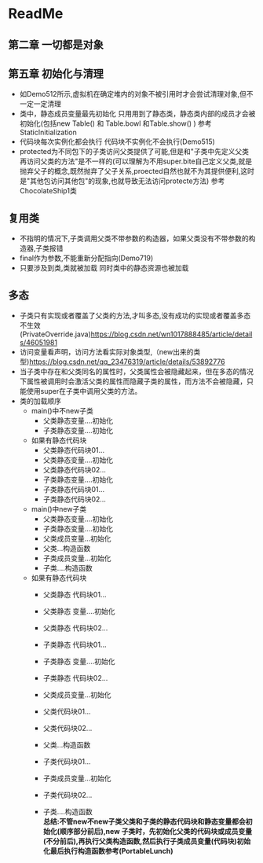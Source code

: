 # ReadMe
## 第二章 一切都是对象


## 第五章 初始化与清理
* 如Demo512所示,虚拟机在确定堆内的对象不被引用时才会尝试清理对象,但不一定一定清理
* 类中，静态成员变量最先初始化
  只用用到了静态类，静态类内部的成员才会被初始化(包括new Table() 和 Table.bowl 和Table.show() ) 参考StaticInitialization
* 代码块每次实例化都会执行  代码块不实例化不会执行(Demo515)
* protected为不同包下的子类访问父类提供了可能,但是和"子类中先定义父类再访问父类的方法"是不一样的(可以理解为不用super.bite自己定义父类,就是抛弃父子的概念,既然抛弃了父子关系,proected自然也就不为其提供便利,这时是"其他包访问其他包"的现象,也就导致无法访问protecte方法) 参考ChocolateShip1类

## 复用类
* 不指明的情况下,子类调用父类不带参数的构造器，如果父类没有不带参数的构造器,子类报错
* final作为参数,不能重新分配指向(Demo719)
* 只要涉及到类,类就被加载 同时类中的静态资源也被加载

## 多态
* 子类只有实现或者覆盖了父类的方法,才叫多态,没有成功的实现或者覆盖多态不生效(PrivateOverride.java)https://blog.csdn.net/wn1017888485/article/details/46051981
* 访问变量看声明，访问方法看实际对象类型,（new出来的类型)https://blog.csdn.net/qq_23476319/article/details/53892776
* 当子类中存在和父类同名的属性时，父类属性会被隐藏起来，但在多态的情况下属性被调用时会激活父类的属性而隐藏子类的属性，而方法不会被隐藏，只能使用super在子类中调用父类的方法。
* 类的加载顺序
   * main()中不new子类
      * 父类静态变量....初始化
      *  子类静态变量....初始化
   *  如果有静态代码块 
      * 父类静态代码块01...
      * 父类静态变量....初始化
      * 父类静态代码块02...
      * 子类静态变量....初始化
      * 子类静态代码块01...
      * 子类静态代码块02...
   * main()中new子类
      * 父类静态变量....初始化
      * 子类静态变量....初始化
      * 父类成员变量...初始化
      * 父类...构造函数
      * 子类成员变量...初始化
      * 子类....构造函数
   * 如果有静态代码块
      * 父类静态  代码块01...
      * 父类静态  变量....初始化
      * 父类静态  代码块02...
      * 子类静态  代码块01...
      * 子类静态  变量....初始化
      * 子类静态  代码块02...
      
      * 父类成员变量...初始化
      * 父类代码块01...
      * 父类代码块02...
      * 父类...构造函数
      
      * 子类代码块01...
      * 子类成员变量...初始化
      * 子类代码块02...
      * 子类....构造函数   
__总结:不管new不new子类父类和子类的静态代码块和静态变量都会初始化(顺序部分前后),new 子类时，先初始化父类的代码块或成员变量(不分前后),再执行父类构造函数,然后执行子类成员变量(代码块)初始化最后执行构造函数参考(PortableLunch)__       
   
   
